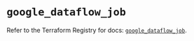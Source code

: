 # `google_dataflow_job`

Refer to the Terraform Registry for docs: [`google_dataflow_job`](https://registry.terraform.io/providers/hashicorp/google-beta/6.13.0/docs/resources/google_dataflow_job).
